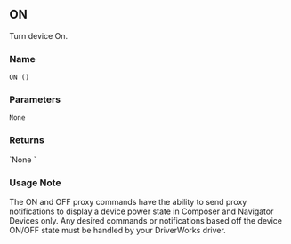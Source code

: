## ON

Turn device On.


### Name

`ON ()`


### Parameters

`None`


### Returns

\`None
\`
### Usage Note

The ON and OFF proxy commands have the ability to send proxy notifications to display a device power state in Composer and Navigator Devices only. Any desired commands or notifications based off the device ON/OFF state must be handled by your DriverWorks driver.